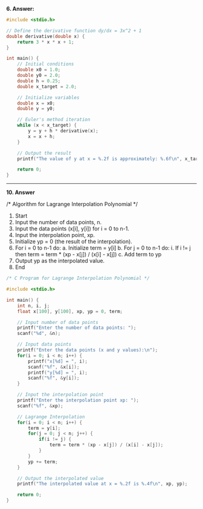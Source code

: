 **6. Answer:**
```c
#include <stdio.h>

// Define the derivative function dy/dx = 3x^2 + 1
double derivative(double x) {
    return 3 * x * x + 1;
}

int main() {
    // Initial conditions
    double x0 = 1.0;
    double y0 = 2.0;
    double h = 0.25;
    double x_target = 2.0;

    // Initialize variables
    double x = x0;
    double y = y0;

    // Euler's method iteration
    while (x < x_target) {
        y = y + h * derivative(x);
        x = x + h;
    }

    // Output the result
    printf("The value of y at x = %.2f is approximately: %.6f\n", x_target, y);

    return 0;
}

```

------------------------------------

**10. Answer**

/* Algorithm for Lagrange Interpolation Polynomial */

1. Start
2. Input the number of data points, n.
3. Input the data points (x[i], y[i]) for i = 0 to n-1.
4. Input the interpolation point, xp.
5. Initialize yp = 0 (the result of the interpolation).
6. For i = 0 to n-1 do:
    a. Initialize term = y[i]
    b. For j = 0 to n-1 do:
        i. If i != j then
            term = term * (xp - x[j]) / (x[i] - x[j])
    c. Add term to yp
7. Output yp as the interpolated value.
8. End
```c
/* C Program for Lagrange Interpolation Polynomial */

#include <stdio.h>

int main() {
    int n, i, j;
    float x[100], y[100], xp, yp = 0, term;

    // Input number of data points
    printf("Enter the number of data points: ");
    scanf("%d", &n);

    // Input data points
    printf("Enter the data points (x and y values):\n");
    for(i = 0; i < n; i++) {
        printf("x[%d] = ", i);
        scanf("%f", &x[i]);
        printf("y[%d] = ", i);
        scanf("%f", &y[i]);
    }

    // Input the interpolation point
    printf("Enter the interpolation point xp: ");
    scanf("%f", &xp);

    // Lagrange Interpolation
    for(i = 0; i < n; i++) {
        term = y[i];
        for(j = 0; j < n; j++) {
            if(i != j) {
                term = term * (xp - x[j]) / (x[i] - x[j]);
            }
        }
        yp += term;
    }

    // Output the interpolated value
    printf("The interpolated value at x = %.2f is %.4f\n", xp, yp);

    return 0;
}
```
